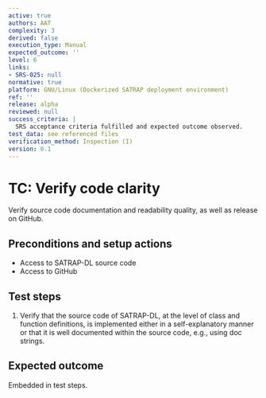 ```yaml
---
active: true
authors: AAT
complexity: 3
derived: false
execution_type: Manual
expected_outcome: ''
level: 6
links:
- SRS-025: null
normative: true
platform: GNU/Linux (Dockerized SATRAP deployment environment)
ref: ''
release: alpha
reviewed: null
success_criteria: |
  SRS acceptance criteria fulfilled and expected outcome observed.
test_data: see referenced files
verification_method: Inspection (I)
version: 0.1
---
```


# TC: Verify code clarity

Verify source code documentation and readability quality, as well as release on GitHub.

## Preconditions and setup actions
- Access to SATRAP-DL source code
- Access to GitHub

## Test steps
1. Verify that the source code of SATRAP-DL, at the level of class and function definitions, is implemented either in a self-explanatory manner or that it is well documented within the source code, e.g., using doc strings.


## Expected outcome
Embedded in test steps.